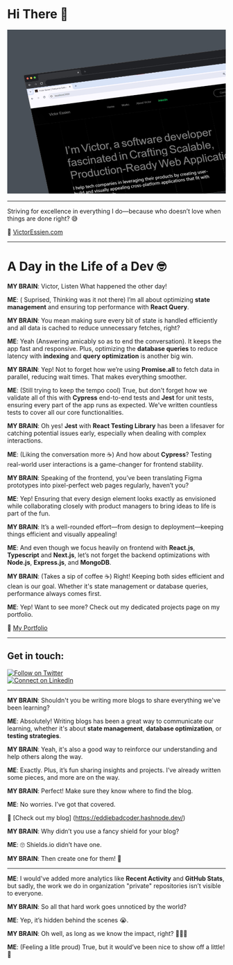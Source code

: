 # Hi There 👋


![Project Screenshot](/image.jpeg)

---

Striving for excellence in everything I do—because who doesn’t love when things are done right? 😅


🔗 [VictorEssien.com](https://eddyportfolio.vercel.app/)

---


# A Day in the Life of a Dev 🤓

**MY BRAIN**: Victor, Listen What happened the other day!

**ME**: ( Suprised, Thinking was it not there) I’m all about optimizing **state management** and ensuring top performance with **React Query**.

**MY BRAIN**: You mean making sure every bit of state is handled efficiently and all data is cached to reduce unnecessary fetches, right?

**ME**: Yeah (Answering amicably so as to end the conversation). It keeps the app fast and responsive. Plus, optimizing the **database queries** to reduce latency with **indexing** and **query optimization** is another big win.

**MY BRAIN**: Yep! Not to forget how we’re using **Promise.all** to fetch data in parallel, reducing wait times. That makes everything smoother.

**ME**: (Still trying to keep the tempo cool) True, but don't forget how we validate all of this with **Cypress** end-to-end tests and **Jest** for unit tests, ensuring every part of the app runs as expected. We've written countless tests to cover all our core functionalities.

**MY BRAIN**: Oh yes! **Jest** with **React Testing Library** has been a lifesaver for catching potential issues early, especially when dealing with complex interactions.

**ME**: (Liking the conversation more ☕) And how about **Cypress**? Testing real-world user interactions is a game-changer for frontend stability.

**MY BRAIN**: Speaking of the frontend, you’ve been translating Figma prototypes into pixel-perfect web pages regularly, haven’t you?

**ME**: Yep! Ensuring that every design element looks exactly as envisioned while collaborating closely with product managers to bring ideas to life is part of the fun.

**MY BRAIN**: It’s a well-rounded effort—from design to deployment—keeping things efficient and visually appealing!

**ME**: And even though we focus heavily on frontend with **React.js**, **Typescript** and **Next.js**, let’s not forget the backend optimizations with **Node.js**, **Express.js**, and **MongoDB**.

**MY BRAIN**: (Takes a sip of coffee ☕) Right! Keeping both sides efficient and clean is our goal. Whether it's state management or database queries, performance always comes first.

**ME**: Yep! Want to see more? Check out my dedicated projects page on my portfolio.

🔗 [My Portfolio](https://eddyportfolio.vercel.app/)

---

## Get in touch:

[![Follow on Twitter](https://img.shields.io/twitter/follow/edidiesky?style=social)](https://twitter.com/edidiesky)  
[![Connect on LinkedIn](https://img.shields.io/badge/Connect-LinkedIn-blue)](https://linkedin.com/in/victorezekielessien)


---

**MY BRAIN**: Shouldn't you be writing more blogs to share everything we've been learning?

**ME**: Absolutely! Writing blogs has been a great way to communicate our learning, whether it's about **state management**, **database optimization**, or **testing strategies**.

**MY BRAIN**: Yeah, it's also a good way to reinforce our understanding and help others along the way.

**ME**: Exactly. Plus, it’s fun sharing insights and projects. I’ve already written some pieces, and more are on the way.

**MY BRAIN**: Perfect! Make sure they know where to find the blog.

**ME**: No worries. I’ve got that covered.


🔗 [Check out my blog] (https://eddiebadcoder.hashnode.dev/) 

**MY BRAIN**: Why didn’t you use a fancy shield for your blog?

**ME**: 🙄 Shields.io didn’t have one.

**MY BRAIN**: Then create one for them! 😤

---
**ME**: I would've added more analytics like **Recent Activity** and **GitHub Stats**, but sadly, the work we do in organization "private" repositories isn’t visible to everyone.

**MY BRAIN**: So all that hard work goes unnoticed by the world?

**ME**: Yep, it’s hidden behind the scenes 😭.

**MY BRAIN**: Oh well, as long as we know the impact, right? 🤷🏽‍♂️

**ME**: (Feeling a litle proud) True, but it would’ve been nice to show off a little! 😤

